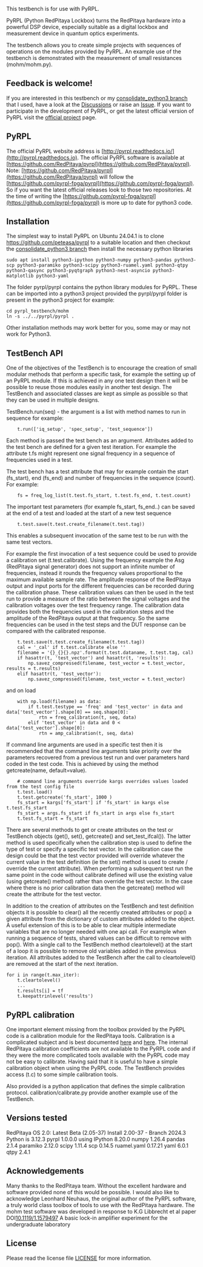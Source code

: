 This testbench is for use with PyRPL.

PyRPL (Python RedPitaya Lockbox) turns the RedPitaya hardware into a powerful DSP device, especially suitable as a digital lockbox and measurement device in quantum optics experiments.

The testbench allows you to create simple projects with sequences of operations on the modules provided by PyRPL.  An example use of the testbench is demonstrated with the measurement of small resistances (mohm/mohm.py).

## Feedback is welcome!

If you are interested in this testbench or my [consolidate_python3 branch](https://github.com/peteasa/pyrpl/tree/consolidate_python3) that I used, have a look at the [Discussions](https://github.com/peteasa/pyrpl_testbench/discussions) or raise an [Issue](https://github.com/peteasa/pyrpl_testbench/issues). If you want to participate in the development of PyRPL, or get the latest official version of PyRPL visit the [official project](https://github.com/pyrpl-fpga/pyrpl) page.

## PyRPL
The official PyRPL website address is [http://pyrpl.readthedocs.io/](http://pyrpl.readthedocs.io).  The official PyRPL software is available at [https://github.com/RedPitaya/pyrpl](https://github.com/RedPitaya/pyrpl).  Note: [https://github.com/RedPitaya/pyrpl](https://github.com/RedPitaya/pyrpl) will follow the [https://github.com/pyrpl-fpga/pyrpl](https://github.com/pyrpl-fpga/pyrpl).  So if you want the latest official releases look to those two repositories.  At the time of writing the [https://github.com/pyrpl-fpga/pyrpl](https://github.com/pyrpl-fpga/pyrpl) is more up to date for python3 code.

## Installation
The simplest way to install PyRPL on Ubuntu 24.04.1 is to clone https://github.com/peteasa/pyrpl to a suitable location and then checkout the [consolidate_python3 branch](https://github.com/peteasa/pyrpl/tree/consolidate_python3) then install the necessary python libraries
```
sudo apt install python3-ipython python3-numpy python3-pandas python3-scp python3-paramiko python3-scipy python3-ruamel.yaml python3-qtpy python3-qasync python3-pyqtgraph python3-nest-asyncio python3-matplotlib python3-yaml
```
The folder pyrpl/pyrpl contains the python library modules for PyRPL.  These can be imported into a python3 project provided the pyrpl/pyrpl folder is present in the python3 project for example:
```
cd pyrpl_testbench/mohm
ln -s ../../pyrpl/pyrpl .
```
Other installation methods may work better for you, some may or may not work for Python3.

## TestBench API
One of the objectives of the TestBench is to encourage the creation of small modular methods that perform a specific task, for example the setting up of an PyRPL module.  If this is achieved in any one test design then it will be possible to reuse those modules easily in another test design.  The TestBench and associated classes are kept as simple as possible so that they can be used in multiple designs.

TestBench.run(seq) - the argument is a list with method names to run in sequence for example:
```
    t.run(['iq_setup', 'spec_setup', 'test_sequence'])
```

Each method is passed the test bench as an argument.  Attributes added to the test bench are defined for a given test iteration.  For example the attribute t.fs might represent one signal frequency in a sequence of frequencies used in a test.

The test bench has a test attribute that may for example contain the start (fs_start), end (fs_end) and number of frequencies in the sequence (count).  For example:
```
    fs = freq_log_list(t.test.fs_start, t.test.fs_end, t.test.count)
```

The important test parameters (for example fs_start, fs_end..) can be saved at the end of a test and loaded at the start of a new test sequence
```
    t.test.save(t.test.create_filename(t.test.tag))
```
This enables a subsequent invocation of the same test to be run with the same test vectors.

For example the first invocation of a test sequence could be used to provide a calibration set (t.test.calibrate).  Using the frequency example the Asg (RedPitaya signal generator) does not support an infinite number of frequencies, instead it rounds the frequency values proportional to the maximum available sample rate.  The amplitude response of the RedPitaya output and input ports for the different frequencies can be recorded during the calibration phase.  These calibration values can then be used in the test run to provide a measure of the ratio between the signal voltages and the calibration voltages over the test frequency range.  The calibration data provides both the frequencies used in the calibration steps and the amplitude of the RedPitaya output at that frequency.  So the same frequencies can be used in the test steps and the DUT response can be compared with the calibrated response.
```
    t.test.save(t.test.create_filename(t.test.tag))
    cal = '_cal' if t.test.calibrate else ''
    filename = '{}_{}{}.npz'.format(t.test.dataname, t.test.tag, cal)
    if hasattr(t, 'test_vector') and hasattr(t, 'results'):
        np.savez_compressed(filename, test_vector = t.test_vector, results = t.results)
    elif hasattr(t, 'test_vector'):
        np.savez_compressed(filename, test_vector = t.test_vector)
```
and on load
```
    with np.load(filename) as data:
        if t.test.testype == 'freq' and 'test_vector' in data and data['test_vector'].shape[0] == seq.shape[0]:
            rtn = freq_calibration(t, seq, data)
        elif 'test_vector' in data and 0 < data['test_vector'].shape[0]:
            rtn = amp_calibration(t, seq, data)
```

If command line arguments are used in a specific test then it is recommended that the command line arguments take priority over the parameters recovered from a previous test run and over parameters hard coded in the test code.  This is achieved by using the method getcreate(name, default=value).
```
    # command line arguments override kargs overrides values loaded from the test config file
    t.test.load()
    t.test.getcreate('fs_start', 1000 )
    fs_start = kargs['fs_start'] if 'fs_start' in kargs else t.test.fs_start
    fs_start = args.fs_start if fs_start in args else fs_start
    t.test.fs_start = fs_start
```

There are several methods to get or create attributes on the test or TestBench objects (get(), set(), getcreate() and set_test_ifcal()).  The latter method is used specifically when the calibration step is used to define the type of test or specify a specific test vector.  In the calibration case the design could be that the test vector provided will override whatever the current value in the test definition (ie the set() method is used to create / override the current attribute). When performing a subsequent test run the same point in the code without calibrate defined will use the existing value (using getcreate() method) rather than override the test vector.  In the case where there is no prior calibration data then the getcreate() method will create the attribute for the test vector.

In addition to the creation of attributes on the TestBench and test definition objects it is possible to clear() all the recently created attributes or pop() a given attribute from the dictionary of custom attributes added to the object.  A useful extension of this is to be able to clear multiple intermediate variables that are no longer needed with one api call.  For example when running a sequence of tests, shared values can be difficult to remove with pop().  With a single call to the TestBench method cleartolevel() at the start of a loop it is possible to remove old variables added in the previous iteration.  All attributes added to the TestBench after the call to cleartolevel() are removed at the start of the next iteration.
```
for i in range(t.max_iter):
    t.cleartolevel()
    ...
    t.results[i] = tf
    t.keepattrinlevel('results')
```

## PyRPL calibration
One important element missing from the toolbox provided by the PyRPL code is a calibration module for the RedPitaya tools. Calibration is a complicated subject and is best documented [here](https://redpitaya.readthedocs.io/en/latest/appsFeatures/systemtool/calibration.html) and [here](https://redpitaya.readthedocs.io/en/latest/developerGuide/hardware/hw_specs/fastIO.html#analog-inputs-calibration).  The internal RedPitaya calibration coefficients are not available to the PyRPL code and if they were the more complicated tools available with the PyRPL code may not be easy to calibrate.  Having said that it is useful to have a simple calibration object when using the PyRPL code.  The TestBench provides access (t.c) to some simple calibration tools.

Also provided is a python application that defines the simple calibration protocol.  calibration/calibrate.py provide another example use of the TestBench.

## Versions tested

RedPitaya OS 2.0: Latest Beta (2.05-37) Install 2.00-37 - Branch 2024.3
Python is 3.12.3
pyrpl 1.0.0.0 using
  IPython 8.20.0
  numpy 1.26.4
  pandas 2.1.4
  paramiko 2.12.0
  scipy 1.11.4
  scp 0.14.5
  ruamel.yaml 0.17.21
  yaml 6.0.1
  qtpy 2.4.1

## Acknowledgements
Many thanks to the RedPitaya team.  Without the excellent hardware and software provided none of this would be possible.
I would also like to acknowledge Leonhard Neuhaus, the original author of the PyRPL software, a truly world class toolbox of tools to use with the RedPitaya hardware.
The mohm test software was developed in response to K.G Libbrecht et al paper DOI[10.1119/1.1579497](https://pubs.aip.org/aapt/ajp/article-abstract/71/11/1208/1029926/A-basic-lock-in-amplifier-experiment-for-the?redirectedFrom=fulltext) A basic lock-in amplifier experiment for the undergraduate laboratory

## License
Please read the license file [LICENSE](https://github.com/peteasa/pyrpl_testbench/blob/main/LICENSE) for more information.
